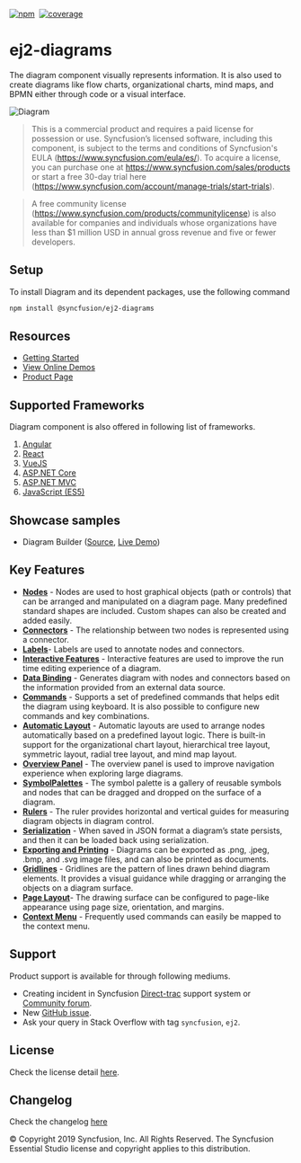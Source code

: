 [![npm](http://ej2.syncfusion.com/github-badges?package=@syncfusion/ej2-diagrams)](https://www.npmjs.com/package/@syncfusion/ej2-diagrams)&nbsp;&nbsp;[![coverage](http://ej2.syncfusion.com/badges/ej2-diagrams/coverage.svg)](http://ej2.syncfusion.com/badges/ej2-diagrams)

# ej2-diagrams

The diagram component visually represents information. It is also used to create diagrams like flow charts, organizational charts, mind maps, and BPMN either through code or a visual interface.

![Diagram](https://ej2.syncfusion.com/products/images/diagram/read-me.gif)

> This is a commercial product and requires a paid license for possession or use. Syncfusion’s licensed software, including this component, is subject to the terms and conditions of Syncfusion's EULA (https://www.syncfusion.com/eula/es/). To acquire a license, you can purchase one at https://www.syncfusion.com/sales/products or start a free 30-day trial here (https://www.syncfusion.com/account/manage-trials/start-trials).

> A free community license (https://www.syncfusion.com/products/communitylicense) is also available for companies and individuals whose organizations have less than $1 million USD in annual gross revenue and five or fewer developers.

## Setup

To install Diagram and its dependent packages, use the following command

```sh
npm install @syncfusion/ej2-diagrams
```

## Resources

* [Getting Started](https://ej2.syncfusion.com/documentation/diagram/getting-started.html?lang=typescript&utm_source=npm&utm_campaign=diagram)
* [View Online Demos](https://ej2.syncfusion.com/16.2.41/demos/#/material/diagram/default-functionalities.html)
* [Product Page](https://www.syncfusion.com/javascript-ui-controls/diagram) 

## Supported Frameworks

Diagram component is also offered in following list of frameworks.

1. [Angular](https://github.com/syncfusion/ej2-angular-ui-components?utm_source=npm&utm_campaign=diagram)
2. [React](https://github.com/syncfusion/ej2-react-ui-components?utm_source=npm&utm_campaign=diagram)
3. [VueJS](https://github.com/syncfusion/ej2-vue-ui-components?utm_source=npm&utm_campaign=diagram)
4. [ASP.NET Core](https://aspdotnetcore.syncfusion.com/Diagram/FlowChart#/material)
5. [ASP.NET MVC](https://aspnetmvc.syncfusion.com/Diagram/DefaultFunctionalities#/material)
6. [JavaScript (ES5)](https://www.syncfusion.com/javascript-ui-controls/diagram)

## Showcase samples

* Diagram Builder ([Source](https://github.com/syncfusion/ej2-showcase-ng-diagrambuilder), [Live Demo](https://ej2.syncfusion.com/showcase/angular/diagrambuilder/))


## Key Features

- [**Nodes**](https://ej2.syncfusion.com/16.2.41/demos/#/material/diagram/getting-started-node.html)  - Nodes are used to host graphical objects (path or controls) that can be arranged and manipulated on a diagram page. Many predefined standard shapes are included. Custom shapes can also be created and added easily.
- [**Connectors**](https://ej2.syncfusion.com/16.2.41/demos/#/material/diagram/connector.html) - The relationship between two nodes is represented using a connector.
- [**Labels**](https://ej2.syncfusion.com/16.2.41/demos/#/material/diagram/getting-started-annotation.html)- Labels are used to annotate nodes and connectors.
- [**Interactive Features**](https://ej2.syncfusion.com/16.2.41/demos/#/material/diagram/drawing-tool.html) - Interactive features are used to improve the run time editing experience of a diagram.
- [**Data Binding**](https://ej2.syncfusion.com/16.2.41/demos/#/material/diagram/local-data.html) - Generates diagram with nodes and connectors based on the information provided from an external data source.
- [**Commands**](https://ej2.syncfusion.com/16.2.41/demos/#/material/diagram/key-board-functions.html) - Supports a set of predefined commands that helps edit the diagram using keyboard. It is also possible to configure new commands and key combinations.
- [**Automatic Layout**](https://ej2.syncfusion.com/16.2.41/demos/#/material/diagram/hierarchical-model.html) - Automatic layouts are used to arrange nodes automatically based on a predefined layout logic. There is built-in support for the organizational chart layout, hierarchical tree layout, symmetric layout, radial tree layout, and mind map layout.
- [**Overview Panel**](https://ej2.syncfusion.com/16.2.41/demos/#/material/diagram/overview.html) -  The overview panel is used to improve navigation experience when exploring large diagrams.
- [**SymbolPalettes**](https://ej2.syncfusion.com/16.2.41/demos/#/material/diagram/symbol-palette.html) - The symbol palette is a gallery of reusable symbols and nodes that can be dragged and dropped on the surface of a diagram.
- [**Rulers**](https://ej2.syncfusion.com/16.2.41/demos/#/material/diagram/drawing-tool.html) - The ruler provides horizontal and vertical guides for measuring diagram objects in diagram control.
- [**Serialization**](https://ej2.syncfusion.com/16.2.41/demos/#/material/diagram/serialization.html) - When saved in JSON format a diagram’s state persists, and then it can be loaded back using serialization.
- [**Exporting and Printing**](https://ej2.syncfusion.com/16.2.41/demos/#/material/diagram/print-export.html) - Diagrams can be exported as .png, .jpeg, .bmp, and .svg image files, and can also be printed as documents.
- [**Gridlines**](https://ej2.syncfusion.com/16.2.41/demos/#/material/diagram/default-functionalities.html) - Gridlines are the pattern of lines drawn behind diagram elements. It provides a visual guidance while dragging or arranging the objects on a diagram surface.
- [**Page Layout**](https://ej2.syncfusion.com/16.2.41/demos/#/material/diagram/print-export.html)- The drawing surface can be configured to page-like appearance using page size, orientation, and margins.
- [**Context Menu**](https://ej2.syncfusion.com/16.2.41/demos/#/material/diagram/key-board-functions.html) - Frequently used commands can easily be mapped to the context menu.

## Support

Product support is available for through following mediums.

* Creating incident in Syncfusion [Direct-trac](https://www.syncfusion.com/support/directtrac/incidents?utm_source=npm&utm_campaign=diagram) support system or [Community forum](https://www.syncfusion.com/forums/essential-js2?utm_source=npm&utm_campaign=diagram).
* New [GitHub issue](https://github.com/syncfusion/ej2-javascript-ui-controls/issues/new).
* Ask your query in Stack Overflow with tag `syncfusion`, `ej2`.

## License

Check the license detail [here](https://github.com/syncfusion/ej2/blob/master/license?utm_source=npm&utm_campaign=diagram).

## Changelog

Check the changelog [here](https://ej2.syncfusion.com/javascript/documentation/release-notes/index)

© Copyright 2019 Syncfusion, Inc. All Rights Reserved. The Syncfusion Essential Studio license and copyright applies to this distribution.